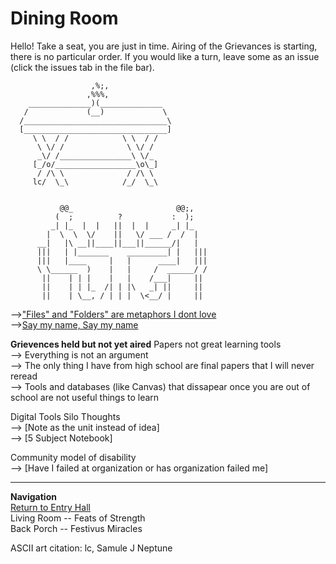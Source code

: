 # Dining Room

Hello! Take a seat, you are just in time. Airing of the Grievances is starting, there is no particular order. If you would like a turn, leave some as an issue (click the issues tab in the file bar). 
         
                      ,%;,
                     ,%%%,
        ______________)(______________
       /             (__)             \
      /________________________________\
      [________________________________]
         \ \  / /            \ \  / /
          \ \/ /              \ \/ /
          _\/ /________________\ \/_
         [_/o/__________________\o\_]
          / /\ \              / /\ \
         lc/  \_\            /_/  \_\


               @@_                       @@;,
              (  ;          ?           :  );
             _| |_  |  |   ||  |  |     _| |_
            |  \  \  \/    ||   \/ ___ /  /  |
          __|   |\ __||____||___||______/|   |
          |||   | |_______    _________| |   |||
          |||   |____     |   |      ____|   |||      
          \ \______  )    |   |     /  ______/ /
           ||    | | |    |   |    /___|     ||  
           ||    | | |_  /| | |\   _| ||     ||
           ||    | \__, / | | |  \<__/ |     ||
      
 -->["Files" and "Folders" are metaphors I dont love](https://github.com/SageGrey/exp-exp-exp/blob/main/zzzzz_cards/210_OfficeCultureMetaphors.md)     
 -->[Say my name, Say my name](https://github.com/SageGrey/exp-exp-exp/blob/main/zzzzz_cards/211_sayMyNameGoogle.md)  
 

**Grievences held but not yet aired**
 Papers not great learning tools     
 --> Everything is not an argument    
 --> The only thing I have from high school are final papers that I will never reread    
 --> Tools and databases (like Canvas) that dissapear once you are out of school are not useful things to learn   
 
Digital Tools Silo Thoughts  
 --> [Note as the unit instead of idea]   
 --> [5 Subject Notebook]   

Community model of disability  
  --> [Have I failed at organization or has organization failed me]   

----------------------------------------

**Navigation**  
[Return to Entry Hall](3_FestivusCelebration.md)    
Living Room -- Feats of Strength    
Back Porch -- Festivus Miracles   

ASCII art citation: lc, Samule J Neptune
